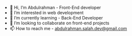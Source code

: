 - 👋 Hi, I’m Abdulrahman - Front-End developer
- 💞️ I’m interested in web development
- 🌱 I’m currently learning - Back-End Developer
- 👀 I’m looking to collaborate on front-end projects
- 📫 How to reach me - abdulrahman.salah.dev@gmail.com

